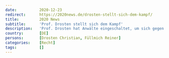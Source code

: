 ```yaml
---
date:          2020-12-23
redirect:      https://2020news.de/drosten-stellt-sich-dem-kampf/
title:         2020 News
subtitle:      'Prof. Drosten stellt sich dem Kampf'
description:   'Prof. Drosten hat Anwälte eingeschaltet, um sich gegen die Inanspruchnahme durch Nils Roth, den Betreiber der Green Mango Karaokebar in Berlin, zu wehren. Die Green Mango Bar hatte Schadensersatz in Höhe von zunächst € 50.000 verlangt, zahlbar bis zum 22. Dezember 2020, für die ihr durch die wissenschaftlichen Fehlaussagen von Prof. Drosten und die darauf […]'
country:       [DE]
persons:       [Drosten Christian, Füllmich Reiner]
categories:    [Recht]
tags:          []
---
```


